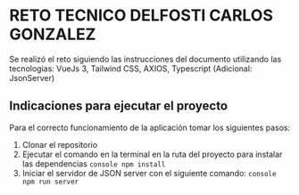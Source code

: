 # RETO TECNICO DELFOSTI CARLOS GONZALEZ

Se realizó el reto siguiendo las instrucciones del documento utilizando las tecnologias: VueJs 3, Tailwind CSS, AXIOS, Typescript (Adicional: JsonServer)
## Indicaciones para ejecutar el proyecto

Para el correcto funcionamiento de la aplicación tomar los siguientes pasos:

1. Clonar el repositorio
2. Ejecutar el comando en la terminal en la ruta del proyecto para instalar las dependencias
    ```console npm install ```
3. Iniciar el servidor de JSON server con el siguiente comando:
     ```console npm run server ```
   
